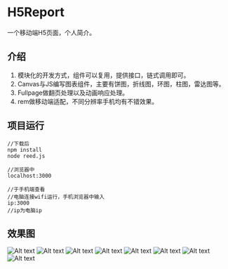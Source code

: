 # H5Report
一个移动端H5页面，个人简介。

## 介绍
1. 模块化的开发方式，组件可以复用，提供接口，链式调用即可。
2. Canvas与JS编写图表组件，主要有饼图，折线图，环图，柱图，雷达图等。
3. Fullpage做翻页处理以及动画响应处理。
4. rem做移动端适配，不同分辨率手机均有不错效果。

## 项目运行
```
//下载后
npm install
node reed.js

//浏览器中
localhost:3000

//于手机端查看
//电脑连接wifi运行，手机浏览器中输入
ip:3000
//ip为电脑ip
```

## 效果图
![Alt text](https://github.com/Palereed/H5Report/blob/master/introduction/1.JPG)
![Alt text](https://github.com/Palereed/H5Report/blob/master/introduction/2.JPG)
![Alt text](https://github.com/Palereed/H5Report/blob/master/introduction/3.JPG)
![Alt text](https://github.com/Palereed/H5Report/blob/master/introduction/4.JPG)
![Alt text](https://github.com/Palereed/H5Report/blob/master/introduction/5.JPG)
![Alt text](https://github.com/Palereed/H5Report/blob/master/introduction/6.JPG)
![Alt text](https://github.com/Palereed/H5Report/blob/master/introduction/7.JPG)
![Alt text](https://github.com/Palereed/H5Report/blob/master/introduction/8.JPG)